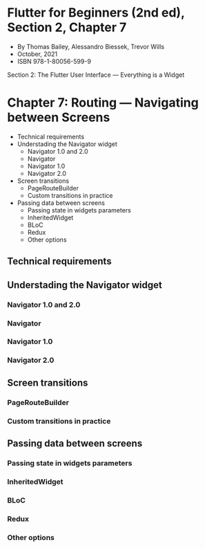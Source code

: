# Flutter for Beginners (2nd ed), Section 2, Chapter 7

- By Thomas Bailey, Alessandro Biessek, Trevor Wills
- October, 2021
- ISBN 978-1-80056-599-9

Section 2: The Flutter User Interface — Everything is a Widget

# Chapter 7: Routing — Navigating between Screens

- Technical requirements
- Understading the Navigator widget
  - Navigator 1.0 and 2.0
  - Navigator
  - Navigator 1.0
  - Navigator 2.0
- Screen transitions
  - PageRouteBuilder
  - Custom transitions in practice
- Passing data between screens
  - Passing state in widgets parameters
  - InheritedWidget
  - BLoC
  - Redux
  - Other options

<!--- ///////////////////////////////////////////////////////////////////// --->
## Technical requirements

<!--- ///////////////////////////////////////////////////////////////////// --->
## Understading the Navigator widget

<!--- ================================================================= --->
### Navigator 1.0 and 2.0

<!--- ================================================================= --->
### Navigator

<!--- ================================================================= --->
### Navigator 1.0

<!--- ================================================================= --->
### Navigator 2.0

<!--- ///////////////////////////////////////////////////////////////////// --->
## Screen transitions

<!--- ================================================================= --->
### PageRouteBuilder

<!--- ================================================================= --->
### Custom transitions in practice

<!--- ///////////////////////////////////////////////////////////////////// --->
## Passing data between screens

<!--- ================================================================= --->
### Passing state in widgets parameters

<!--- ================================================================= --->
### InheritedWidget

<!--- ================================================================= --->
### BLoC

<!--- ================================================================= --->
### Redux

<!--- ================================================================= --->
### Other options
